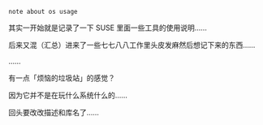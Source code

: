
~~~ factor
note about os usage
~~~

其实一开始就是记录了一下 SUSE 里面一些工具的使用说明……

后来又混（汇总）进来了一些七七八八工作里头皮发麻然后想记下来的东西……

……

有一点「烦恼的垃圾站」的感觉？

因为它并不是在玩什么系统什么的……

回头要改改描述和库名了……

